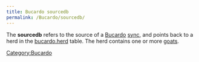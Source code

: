 ```yaml
---
title: Bucardo sourcedb
permalink: /Bucardo/sourcedb/
---
```


The **sourcedb** refers to the source of a [Bucardo](/Bucardo "wikilink") [sync](/sync "wikilink"), and points back to a herd in the [bucardo.herd](/Bucardo/tables/bucardo.herd "wikilink") table. The herd contains one or more [goats](/Bucardo/goat "wikilink").

[Category:Bucardo](/Category:Bucardo "wikilink")
